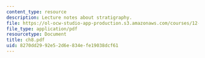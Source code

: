 ```yaml
---
content_type: resource
description: Lecture notes about stratigraphy.
file: https://ol-ocw-studio-app-production.s3.amazonaws.com/courses/12-110-sedimentary-geology-spring-2007/8270dd2992e52d6e834efe19038dcf61_ch8.pdf
file_type: application/pdf
resourcetype: Document
title: ch8.pdf
uid: 8270dd29-92e5-2d6e-834e-fe19038dcf61
---
```

